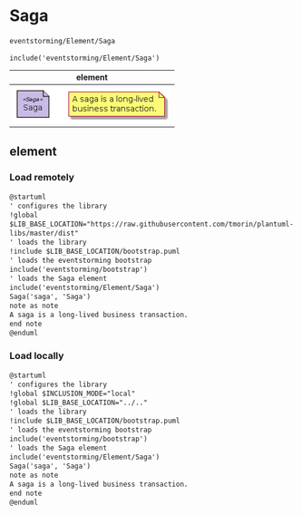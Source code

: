 # Saga

```text
eventstorming/Element/Saga
```

```text
include('eventstorming/Element/Saga')
```

|element|
|---|
|![](Saga.element.local.png)|



## element
### Load remotely
```plantuml
@startuml
' configures the library
!global $LIB_BASE_LOCATION="https://raw.githubusercontent.com/tmorin/plantuml-libs/master/dist"
' loads the library
!include $LIB_BASE_LOCATION/bootstrap.puml
' loads the eventstorming bootstrap
include('eventstorming/bootstrap')
' loads the Saga element
include('eventstorming/Element/Saga')
Saga('saga', 'Saga')
note as note
A saga is a long-lived business transaction.
end note
@enduml
```
### Load locally
```plantuml
@startuml
' configures the library
!global $INCLUSION_MODE="local"
!global $LIB_BASE_LOCATION="../.."
' loads the library
!include $LIB_BASE_LOCATION/bootstrap.puml
' loads the eventstorming bootstrap
include('eventstorming/bootstrap')
' loads the Saga element
include('eventstorming/Element/Saga')
Saga('saga', 'Saga')
note as note
A saga is a long-lived business transaction.
end note
@enduml
```

